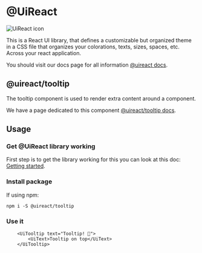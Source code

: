 # @UiReact
![UiReact icon](https://www.uireact.io/_next/static/media/sunglasses_cat.a5f3369a.gif)

This is a React UI library, that defines a customizable but organized theme in a CSS file that organizes your colorations, texts, sizes, spaces, etc. Across your react application.

You should visit our docs page for all information [@uireact docs](https://uireact.io).

## @uireact/tooltip

The tooltip component is used to render extra content around a component.

We have a page dedicated to this component [@uireact/tooltip docs](https://www.uireact.io/docs/tooltip).

## Usage

### Get @UiReact library working

First step is to get the library working for this you can look at this doc: [Getting started](https://www.uireact.io/docs).

### Install package

If using npm:

```
npm i -S @uireact/tooltip
```

### Use it

```tsx
    <UiTooltip text="Tooltip! 🐣">
        <UiText>Tooltip on top</UiText>
    </UiTooltip>
```
